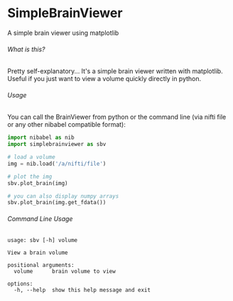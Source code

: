 # SimpleBrainViewer
A simple brain viewer using matplotlib

###### What is this?
Pretty self-explanatory... It's a simple brain viewer written
with matplotlib. Useful if you just want to view a volume quickly
directly in python.

###### Usage

You can call the BrainViewer from python or the command line (via nifti file or any other nibabel compatible format):

```python
import nibabel as nib
import simplebrainviewer as sbv

# load a volume
img = nib.load('/a/nifti/file')

# plot the img
sbv.plot_brain(img)

# you can also display numpy arrays
sbv.plot_brain(img.get_fdata())

```

###### Command Line Usage
```
usage: sbv [-h] volume

View a brain volume

positional arguments:
  volume      brain volume to view

options:
  -h, --help  show this help message and exit
```

